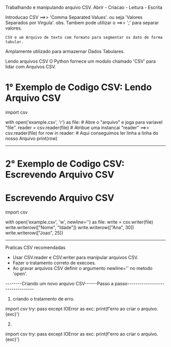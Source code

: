 
Trabalhando e manipulando arquivo CSV.
Abrir - Criacao - Leitura - Escrita

Introducao 
    CSV ==>> 'Comma Separated Values'. ou seja 'Valores Separados por Virgula'.
obs. Tambem pode utilizar o ==>> ';' para separar valores.

    CSV e um Arquivo de texto com formato para segmentar os dato de forma tabular.
Amplamente utilizado para armazernar Dados Tabulares. 

Lendo arquivos CSV
    O Python fornece um modulo chamado 'CSV' para lidar com Arquivos CSV.

1° Exemplo de Codigo CSV:   Lendo Arquivo CSV
=============================================

import csv

with open('example.csv', 'r') as file:  # Abre o "arquivo" e joga para variavel "file".
    reader = csv.reader(file)   # Atribue uma instancai "reader" ==>> csv.reader(file)
    for row in reader:      # Aqui conseguimos ler linha a linha do nosso Arquivo
        print(row)

----------------------------------------------------------------------------------------

2° Exemplo de Codigo CSV:   Escrevendo Arquivo CSV
==================================================

# Escrevendo Arquivo CSV

import csv

with open('example.csv', 'w', newline='') as file:
    write = csv.writer(file)
    write.writerow(["Nome", "Idade"])
    write.writerow(["Ana", 30])
    write.writerow(["Joao", 25])

----------------------------------------------------------------------------------------

Praticas CSV recomendadas

- Usar CSV.reader e CSV.writer para manipular arquivos CSV.
- Fazer o tratamento correto de execoes.
- Ao gravar arquivos CSV definir o argumento newline='' no metodo 'open'.

--------Criando um novo arquivo CSV------Passo a passo--------------------------------

1. criando o tratamento de erro.

import csv
try:
    pass
except IOError as exc:
    print(f'erro ao criar o arquivo. {exc}')

2. 

import csv
try:
    pass
except IOError as exc:
    print(f'erro ao criar o arquivo. {exc}')




